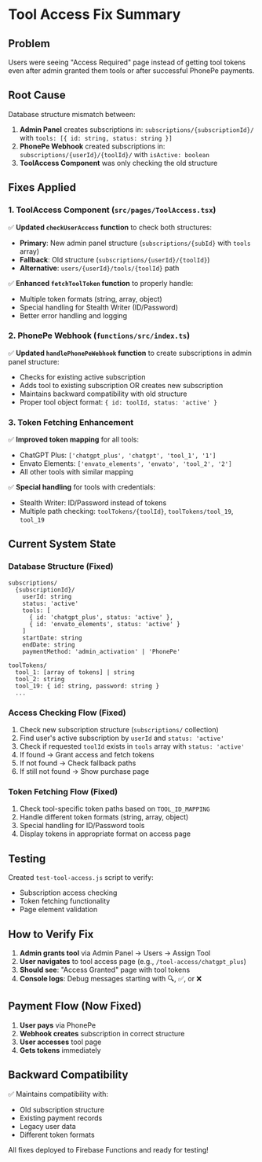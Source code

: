 # Tool Access Fix Summary

## Problem
Users were seeing "Access Required" page instead of getting tool tokens even after admin granted them tools or after successful PhonePe payments.

## Root Cause
Database structure mismatch between:
1. **Admin Panel** creates subscriptions in: `subscriptions/{subscriptionId}/` with `tools: [{ id: string, status: string }]`
2. **PhonePe Webhook** created subscriptions in: `subscriptions/{userId}/{toolId}/` with `isActive: boolean`
3. **ToolAccess Component** was only checking the old structure

## Fixes Applied

### 1. ToolAccess Component (`src/pages/ToolAccess.tsx`)
✅ **Updated `checkUserAccess` function** to check both structures:
- **Primary**: New admin panel structure (`subscriptions/{subId}` with `tools` array)
- **Fallback**: Old structure (`subscriptions/{userId}/{toolId}`)
- **Alternative**: `users/{userId}/tools/{toolId}` path

✅ **Enhanced `fetchToolToken` function** to properly handle:
- Multiple token formats (string, array, object)
- Special handling for Stealth Writer (ID/Password)
- Better error handling and logging

### 2. PhonePe Webhook (`functions/src/index.ts`)
✅ **Updated `handlePhonePeWebhook` function** to create subscriptions in admin panel structure:
- Checks for existing active subscription
- Adds tool to existing subscription OR creates new subscription
- Maintains backward compatibility with old structure
- Proper tool object format: `{ id: toolId, status: 'active' }`

### 3. Token Fetching Enhancement
✅ **Improved token mapping** for all tools:
- ChatGPT Plus: `['chatgpt_plus', 'chatgpt', 'tool_1', '1']`
- Envato Elements: `['envato_elements', 'envato', 'tool_2', '2']`
- All other tools with similar mapping

✅ **Special handling** for tools with credentials:
- Stealth Writer: ID/Password instead of tokens
- Multiple path checking: `toolTokens/{toolId}`, `toolTokens/tool_19`, `tool_19`

## Current System State

### Database Structure (Fixed)
```
subscriptions/
  {subscriptionId}/
    userId: string
    status: 'active'
    tools: [
      { id: 'chatgpt_plus', status: 'active' },
      { id: 'envato_elements', status: 'active' }
    ]
    startDate: string
    endDate: string
    paymentMethod: 'admin_activation' | 'PhonePe'

toolTokens/
  tool_1: [array of tokens] | string
  tool_2: string
  tool_19: { id: string, password: string }
  ...
```

### Access Checking Flow (Fixed)
1. Check new subscription structure (`subscriptions/` collection)
2. Find user's active subscription by `userId` and `status: 'active'`
3. Check if requested `toolId` exists in `tools` array with `status: 'active'`
4. If found → Grant access and fetch tokens
5. If not found → Check fallback paths
6. If still not found → Show purchase page

### Token Fetching Flow (Fixed)
1. Check tool-specific token paths based on `TOOL_ID_MAPPING`
2. Handle different token formats (string, array, object)
3. Special handling for ID/Password tools
4. Display tokens in appropriate format on access page

## Testing
Created `test-tool-access.js` script to verify:
- Subscription access checking
- Token fetching functionality  
- Page element validation

## How to Verify Fix
1. **Admin grants tool** via Admin Panel → Users → Assign Tool
2. **User navigates** to tool access page (e.g., `/tool-access/chatgpt_plus`)
3. **Should see**: "Access Granted" page with tool tokens
4. **Console logs**: Debug messages starting with 🔍, ✅, or ❌

## Payment Flow (Now Fixed)
1. **User pays** via PhonePe
2. **Webhook creates** subscription in correct structure
3. **User accesses** tool page
4. **Gets tokens** immediately

## Backward Compatibility
✅ Maintains compatibility with:
- Old subscription structure 
- Existing payment records
- Legacy user data
- Different token formats

All fixes deployed to Firebase Functions and ready for testing! 